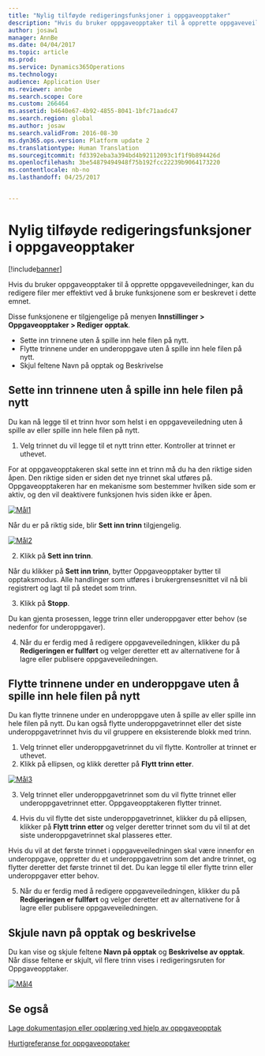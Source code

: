 ```yaml
---
title: "Nylig tilføyde redigeringsfunksjoner i oppgaveopptaker"
description: "Hvis du bruker oppgaveopptaker til å opprette oppgaveveiledninger, kan du redigere filer mer effektivt ved å bruke funksjonene som er beskrevet i dette emnet."
author: josaw1
manager: AnnBe
ms.date: 04/04/2017
ms.topic: article
ms.prod: 
ms.service: Dynamics365Operations
ms.technology: 
audience: Application User
ms.reviewer: annbe
ms.search.scope: Core
ms.custom: 266464
ms.assetid: b4640e67-4b92-4855-8041-1bfc71aadc47
ms.search.region: global
ms.author: josaw
ms.search.validFrom: 2016-08-30
ms.dyn365.ops.version: Platform update 2
ms.translationtype: Human Translation
ms.sourcegitcommit: fd3392eba3a394bd4b92112093c1f1f9b894426d
ms.openlocfilehash: 3be54879494948f75b192fcc22239b9064173220
ms.contentlocale: nb-no
ms.lasthandoff: 04/25/2017


---
```


# <a name="recently-added-editing-features-in-task-recorder"></a>Nylig tilføyde redigeringsfunksjoner i oppgaveopptaker

[!include[banner](../includes/banner.md)]


Hvis du bruker oppgaveopptaker til å opprette oppgaveveiledninger, kan du redigere filer mer effektivt ved å bruke funksjonene som er beskrevet i dette emnet.

Disse funksjonene er tilgjengelige på menyen **Innstillinger &gt; Oppgaveopptaker &gt; Rediger opptak**.

-   Sette inn trinnene uten å spille inn hele filen på nytt.
-   Flytte trinnene under en underoppgave uten å spille inn hele filen på nytt.
-   Skjul feltene Navn på opptak og Beskrivelse

## <a name="insert-steps-without-rerecording-the-entire-file"></a>Sette inn trinnene uten å spille inn hele filen på nytt
Du kan nå legge til et trinn hvor som helst i en oppgaveveiledning uten å spille av eller spille inn hele filen på nytt.

1.  Velg trinnet du vil legge til et nytt trinn etter. Kontroller at trinnet er uthevet.

For at oppgaveopptakeren skal sette inn et trinn må du ha den riktige siden åpen. Den riktige siden er siden det nye trinnet skal utføres på. Oppgaveopptakeren har en mekanisme som bestemmer hvilken side som er aktiv, og den vil deaktivere funksjonen hvis siden ikke er åpen. 

[![Mål1](./media/tg1.png)](./media/tg1.png) 


Når du er på riktig side, blir **Sett inn trinn** tilgjengelig.

[![Mål2](./media/tg2-231x300.png)](./media/tg2.png)

2. Klikk på **Sett inn trinn**.

Når du klikker på **Sett inn trinn**, bytter Oppgaveopptaker bytter til opptaksmodus. Alle handlinger som utføres i brukergrensesnittet vil nå bli registrert og lagt til på stedet som trinn.

3. Klikk på **Stopp**.

Du kan gjenta prosessen, legge trinn eller underoppgaver etter behov (se nedenfor for underoppgaver).

4. Når du er ferdig med å redigere oppgaveveiledningen, klikker du på **Redigeringen er fullført** og velger deretter ett av alternativene for å lagre eller publisere oppgaveveiledningen.

## <a name="move-steps-under-a-subtask-without-rerecording-the-entire-file"></a>Flytte trinnene under en underoppgave uten å spille inn hele filen på nytt
Du kan flytte trinnene under en underoppgave uten å spille av eller spille inn hele filen på nytt. Du kan også flytte underoppgavetrinnet eller det siste underoppgavetrinnet hvis du vil gruppere en eksisterende blokk med trinn.

1.  Velg trinnet eller underoppgavetrinnet du vil flytte. Kontroller at trinnet er uthevet.
2.  Klikk på ellipsen, og klikk deretter på **Flytt trinn etter**.

[![Mål3](./media/tg3.png)](./media/tg3.png)

3. Velg trinnet eller underoppgavetrinnet som du vil flytte trinnet eller underoppgavetrinnet etter. Oppgaveopptakeren flytter trinnet.

4. Hvis du vil flytte det siste underoppgavetrinnet, klikker du på ellipsen, klikker på **Flytt trinn etter** og velger deretter trinnet som du vil til at det siste underoppgavetrinnet skal plasseres etter.

Hvis du vil at det første trinnet i oppgaveveiledningen skal være innenfor en underoppgave, oppretter du et underoppgavetrinn som det andre trinnet, og flytter deretter det første trinnet til det. Du kan legge til eller flytte trinn eller underoppgaver etter behov.

5. Når du er ferdig med å redigere oppgaveveiledningen, klikker du på **Redigeringen er fullført** og velger deretter ett av alternativene for å lagre eller publisere oppgaveveiledningen.

## <a name="collapse-recording-name-and-description"></a>Skjule navn på opptak og beskrivelse
Du kan vise og skjule feltene **Navn på opptak** og **Beskrivelse av opptak**. Når disse feltene er skjult, vil flere trinn vises i redigeringsruten for Oppgaveopptaker. 

[![Mål4](./media/tg4-300x252.png)](./media/tg4.png)  

<a name="see-also"></a>Se også
--------

[Lage dokumentasjon eller opplæring ved hjelp av oppgaveopptak](/dynamics365/operations/dev-itpro/user-interface/task-recorder)

[Hurtigreferanse for oppgaveopptaker](/dynamics365/operations/dev-itpro/user-interface/task-recorder-quick-reference)




